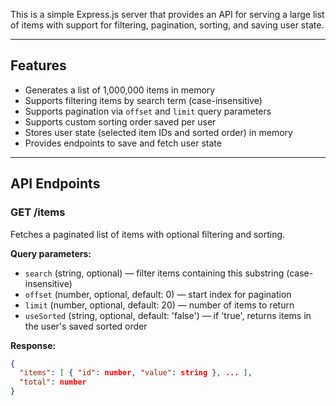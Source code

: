 This is a simple Express.js server that provides an API for serving a large list of items with support for filtering, pagination, sorting, and saving user state.

---

## Features

- Generates a list of 1,000,000 items in memory
- Supports filtering items by search term (case-insensitive)
- Supports pagination via `offset` and `limit` query parameters
- Supports custom sorting order saved per user
- Stores user state (selected item IDs and sorted order) in memory
- Provides endpoints to save and fetch user state

---

## API Endpoints

### GET /items

Fetches a paginated list of items with optional filtering and sorting.

**Query parameters:**

- `search` (string, optional) — filter items containing this substring (case-insensitive)
- `offset` (number, optional, default: 0) — start index for pagination
- `limit` (number, optional, default: 20) — number of items to return
- `useSorted` (string, optional, default: 'false') — if 'true', returns items in the user's saved sorted order

**Response:**

```json
{
  "items": [ { "id": number, "value": string }, ... ],
  "total": number
}